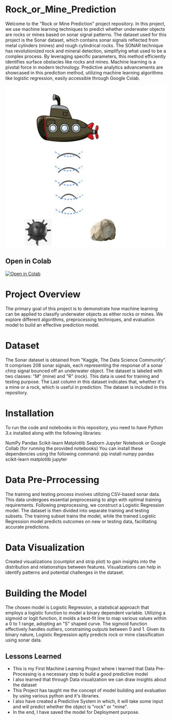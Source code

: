 # Rock_or_Mine_Prediction
Welcome to the "Rock or Mine Prediction" project repository. In this project, we use machine learning techniques to predict whether underwater objects are rocks or mines based on sonar signal patterns. The dataset used for this project is the Sonar dataset, which contains sonar signals reflected from metal cylinders (mines) and rough cylindrical rocks. The SONAR technique has revolutionized rock and mineral detection, simplifying what used to be a complex process. By leveraging specific parameters, this method efficiently identifies surface obstacles like rocks and mines. Machine learning is a pivotal force in modern technology. Predictive analytics advancements are showcased in this prediction method, utilizing machine learning algorithms like logistic regression, easily accessible through Google Colab.

![Rock or Mine](rock_or_mine.jpg)


## Open in Colab

[![Open in Colab](https://colab.research.google.com/assets/colab-badge.svg)](https://colab.research.google.com/drive/1hokHocz-23QVs9H6jQtzPBnq2GnUZUgj?usp=sharing)


# Project Overview
The primary goal of this project is to demonstrate how machine learning can be applied to classify underwater objects as either rocks or mines. We explore different algorithms, preprocessing techniques, and evaluation model to build an effective prediction model.


# Dataset
The Sonar dataset is obtained from "Kaggle, The Data Science Community". It comprises 208 sonar signals, each representing the response of a sonar chirp signal bounced off an underwater object. The dataset is labeled with two classes: "M" (mine) and "R" (rock). This data is used for training and testing purpose. The Last column in this dataset indicates that, whether it's a mine or a rock, which is useful in prediction. The dataset is included in this repository.

# Installation
To run the code and notebooks in this repository, you need to have Python 3.x installed along with the following libraries:

NumPy
Pandas
Scikit-learn
Matplotlib
Seaborn
Jupyter Notebook or Google Collab (for running the provided notebooks)
You can install these dependencies using the following command:
pip install numpy pandas scikit-learn matplotlib jupyter

# Data Pre-Prrocessing
The training and testing process involves utilizing CSV-based sonar data. This data undergoes essential preprocessing to align with optimal training requirements. Following preprocessing, we construct a Logistic Regression model. The dataset is then divided into separate training and testing subsets. The training subset trains the model, while the trained Logistic Regression model predicts outcomes on new or testing data, facilitating accurate predictions.

# Data Visualization
Created visualizations (countplot and strip plot) to gain insights into the distribution and relationships between features. Visualizations can help in identify patterns and potential challenges in the dataset.

# Building the Model
The chosen model is Logistic Regression, a statistical approach that employs a logistic function to model a binary dependent variable. Utilizing a sigmoid or logit function, it molds a best-fit line to map various values within a 0 to 1 range, adopting an "S" shaped curve. The sigmoid function effectively handles outliers, constraining outputs between 0 and 1. Given its binary nature, Logistic Regression aptly predicts rock or mine classification using sonar data.

## Lessons Learned

- This is my First Machine Learning Project where i learned that Data Pre-Processing is a necessary step to build a good predictive model
- I also learned that through Data visualization we can draw insights about the dataset
- This Project has taught me the concept of model building and evaluation by using various python and it's libraries.
- I also have created a Predictive System in which, it will take some input and will predict whether the object is "rock" or "mine".
- In the end, I have saved the model for Deployment purpose.












